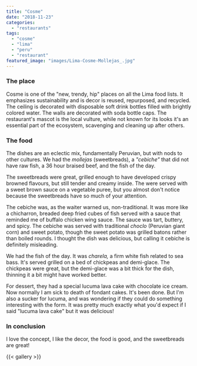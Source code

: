 ```yaml
---
title: "Cosme"
date: "2018-11-23"
categories: 
  - "restaurants"
tags: 
  - "cosme"
  - "lima"
  - "peru"
  - "restaurant"
featured_image: "images/Lima-Cosme-Mollejas_.jpg"
---
```

### The place

Cosme is one of the "new, trendy, hip" places on all the Lima food
lists. It emphasizes sustainability and is decor is reused,
repurposed, and recycled. The ceiling is decorated with disposable
soft drink bottles filled with brightly colored water. The walls are
decorated with soda bottle caps. The restaurant's mascot is the local
vulture, while not known for its looks it's an essential part of the
ecosystem, scavenging and cleaning up after others.

### The food

The dishes are an eclectic mix, fundamentally Peruvian, but with nods
to other cultures. We had the _mollejas_ (sweetbreads), a _"cebiche"_
that did not have raw fish, a 36 hour braised beef, and the fish of
the day.

The sweetbreads were great, grilled enough to have developed crispy
browned flavours, but still tender and creamy inside. The were served
with a sweet brown sauce on a vegetable puree, but you almost don't
notice because the sweetbreads have so much of your attention.

The cebiche was, as the waiter warned us, non-traditional. It was more
like a chicharron, breaded deep fried cubes of fish served with a
sauce that reminded me of buffalo chicken wing sauce. The sauce was
tart, buttery, and spicy. The cebiche was served with traditional
_choclo_ (Peruvian giant corn) and sweet potato, though the sweet
potato was grilled batons rather than boiled rounds. I thought the
dish was delicious, but calling it cebiche is definitely misleading.

We had the fish of the day. It was _charela,_ a firm white fish
related to sea bass. It's served grilled on a bed of chickpeas and
demi-glace. The chickpeas were great, but the demi-glace was a bit
thick for the dish, thinning it a bit might have worked better.

For dessert, they had a special lucuma lava cake with chocolate ice
cream. Now normally I am sick to death of fondant cakes. It's been
done. But I'm also a sucker for lucuma, and was wondering if they
could do something interesting with the form. It was pretty much
exactly what you'd expect if I said "lucuma lava cake" but it was
delicious!

### In conclusion

I love the concept, I like the decor, the food is good, and the
sweetbreads are great!

{{< gallery >}}
